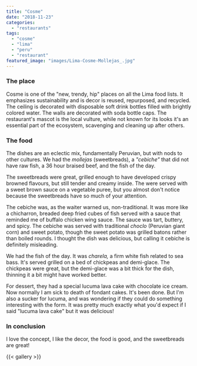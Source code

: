 ```yaml
---
title: "Cosme"
date: "2018-11-23"
categories: 
  - "restaurants"
tags: 
  - "cosme"
  - "lima"
  - "peru"
  - "restaurant"
featured_image: "images/Lima-Cosme-Mollejas_.jpg"
---
```

### The place

Cosme is one of the "new, trendy, hip" places on all the Lima food
lists. It emphasizes sustainability and is decor is reused,
repurposed, and recycled. The ceiling is decorated with disposable
soft drink bottles filled with brightly colored water. The walls are
decorated with soda bottle caps. The restaurant's mascot is the local
vulture, while not known for its looks it's an essential part of the
ecosystem, scavenging and cleaning up after others.

### The food

The dishes are an eclectic mix, fundamentally Peruvian, but with nods
to other cultures. We had the _mollejas_ (sweetbreads), a _"cebiche"_
that did not have raw fish, a 36 hour braised beef, and the fish of
the day.

The sweetbreads were great, grilled enough to have developed crispy
browned flavours, but still tender and creamy inside. The were served
with a sweet brown sauce on a vegetable puree, but you almost don't
notice because the sweetbreads have so much of your attention.

The cebiche was, as the waiter warned us, non-traditional. It was more
like a chicharron, breaded deep fried cubes of fish served with a
sauce that reminded me of buffalo chicken wing sauce. The sauce was
tart, buttery, and spicy. The cebiche was served with traditional
_choclo_ (Peruvian giant corn) and sweet potato, though the sweet
potato was grilled batons rather than boiled rounds. I thought the
dish was delicious, but calling it cebiche is definitely misleading.

We had the fish of the day. It was _charela,_ a firm white fish
related to sea bass. It's served grilled on a bed of chickpeas and
demi-glace. The chickpeas were great, but the demi-glace was a bit
thick for the dish, thinning it a bit might have worked better.

For dessert, they had a special lucuma lava cake with chocolate ice
cream. Now normally I am sick to death of fondant cakes. It's been
done. But I'm also a sucker for lucuma, and was wondering if they
could do something interesting with the form. It was pretty much
exactly what you'd expect if I said "lucuma lava cake" but it was
delicious!

### In conclusion

I love the concept, I like the decor, the food is good, and the
sweetbreads are great!

{{< gallery >}}
